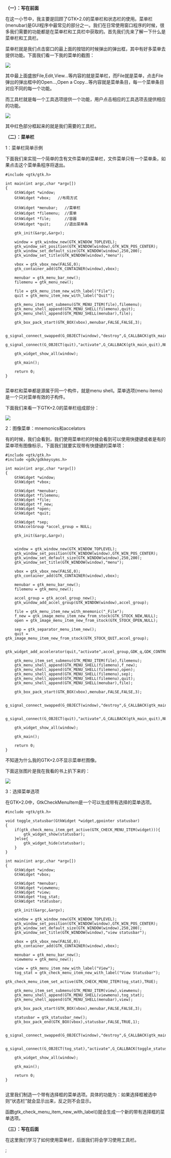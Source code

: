 **（一）：写在前面**

在这一小节中，我主要是回顾了GTK+2.0的菜单栏和状态栏的使用。菜单栏(menubar)是GUI程序中最常见的部分之一。我们在日常使用窗口程序的时候，很多我们需要的功能都是在菜单栏和工具栏中获取的。首先我们先来了解一下什么是菜单栏和工具栏。

菜单栏就是我们点击窗口的最上面的按钮的时候弹出的弹出框，其中有好多菜单去提供功能。下面我们看一下我的菜单的截图：

![](menubar.png)

其中最上面盛放File,Edit,View...等内容的就是菜单栏，而File就是菜单，点击File弹出的弹出框中的Open...,Open a Copy...等内容就是菜单条目，每一个菜单条目对应不同的每一个功能。

而工具栏就是每一个工具选项提供一个功能，用户点击相应的工具选项去提供相应的功能。

![](statusbar.png)

其中红色部分框起来的就是我们需要的工具栏。

**（二）：菜单栏**

1：菜单栏简单示例

下面我们来实现一个简单的含有文件菜单的菜单栏，文件菜单只有一个菜单条，如果点击这个菜单条程序将退出。

```
#include <gtk/gtk.h>

int main(int argc,char *argv[])
{
    GtkWidget *window;
    GtkWidget *vbox;   //布局方式

    GtkWidget *menubar;   //菜单栏
    GtkWidget *filemenu;  //菜单
    GtkWidget *file;      //容器
    GtkWidget *quit;      //退出菜单条

    gtk_init(&argc,&argv);

    window = gtk_window_new(GTK_WINDOW_TOPLEVEL);
    gtk_window_set_position(GTK_WINDOW(window),GTK_WIN_POS_CENTER);
    gtk_window_set_default_size(GTK_WINDOW(window),250,200);
    gtk_window_set_title(GTK_WINDOW(window),"menu");

    vbox = gtk_vbox_new(FALSE,0);
    gtk_container_add(GTK_CONTAINER(window),vbox);

    menubar = gtk_menu_bar_new();
    filemenu = gtk_menu_new();

    file = gtk_menu_item_new_with_label("File");
    quit = gtk_menu_item_new_with_label("Quit");

    gtk_menu_item_set_submenu(GTK_MENU_ITEM(file),filemenu);
    gtk_menu_shell_append(GTK_MENU_SHELL(filemenu),quit);
    gtk_menu_shell_append(GTK_MENU_SHELL(menubar),file);

    gtk_box_pack_start(GTK_BOX(vbox),menubar,FALSE,FALSE,3);

    g_signal_connect_swapped(G_OBJECT(window),"destroy",G_CALLBACK(gtk_main_quit),NULL);
    g_signal_connect(G_OBJECT(quit),"activate",G_CALLBACK(gtk_main_quit),NULL);

    gtk_widget_show_all(window);

    gtk_main();

    return 0;
}


```

菜单栏和菜单都是源属于同一个构件，就是menu shell。菜单选项(menu items)是一个只对菜单有效的子构件。

下面我们来看一下GTK+2.0的菜单栏组成部分：

![](com.png)

2：图像菜单：mnemonics和accelators

有的时候，我们会看到，我们使用菜单栏的时候会看到可以使用快捷键或者是有的菜单项有图像标示，下面我们就要实现带有快捷键的菜单项：

```
#include <gtk/gtk.h>
#include <gdk/gdkkeysyms.h>

int main(int argc,char *argv[])
{
    GtkWidget *window;
    GtkWidget *vbox;

    GtkWidget *menubar;
    GtkWidget *filemenu;
    GtkWidget *file;
    GtkWidget *f_new;
    GtkWidget *open;
    GtkWidget *quit;

    GtkWidget *sep;
    GtkAccelGroup *accel_group = NULL;

    gtk_init(&argc,&argv);


    window = gtk_window_new(GTK_WINDOW_TOPLEVEL);
    gtk_window_set_position(GTK_WINDOW(window),GTK_WIN_POS_CENTER);
    gtk_window_set_default_size(GTK_WINDOW(window),250,200);
    gtk_window_set_title(GTK_WINDOW(window),"menu");

    vbox = gtk_vbox_new(FALSE,0);
    gtk_container_add(GTK_CONTAINER(window),vbox);

    menubar = gtk_menu_bar_new();
    filemenu = gtk_menu_new();

    accel_group = gtk_accel_group_new();
    gtk_window_add_accel_group(GTK_WINDOW(window),accel_group);

    file = gtk_menu_item_new_with_mnemonic("_File");
    f_new = gtk_image_menu_item_new_from_stock(GTK_STOCK_NEW,NULL);
    open = gtk_image_menu_item_new_from_stock(GTK_STOCK_OPEN,NULL);

    sep = gtk_separator_menu_item_new();
    quit = gtk_image_menu_item_new_from_stock(GTK_STOCK_QUIT,accel_group);

    gtk_widget_add_accelerator(quit,"activate",accel_group,GDK_q,GDK_CONTROL_MASK,GTK_ACCEL_VISIBLE);

    gtk_menu_item_set_submenu(GTK_MENU_ITEM(file),filemenu);
    gtk_menu_shell_append(GTK_MENU_SHELL(filemenu),f_new);
    gtk_menu_shell_append(GTK_MENU_SHELL(filemenu),open);
    gtk_menu_shell_append(GTK_MENU_SHELL(filemenu),sep);
    gtk_menu_shell_append(GTK_MENU_SHELL(filemenu),quit);
    gtk_menu_shell_append(GTK_MENU_SHELL(menubar),file);

    gtk_box_pack_start(GTK_BOX(vbox),menubar,FALSE,FALSE,3);

    g_signal_connect_swapped(G_OBJECT(window),"destroy",G_CALLBACK(gtk_main_quit),NULL);

    g_signal_connect(G_OBJECT(quit),"activate",G_CALLBACK(gtk_main_quit),NULL);

    gtk_widget_show_all(window);

    gtk_main();

    return 0;
}

```

不知道为什么我的GTK+2.0不显示菜单栏图像。

下面这张图片是我在我看的书上扒下来的：

![](menu.png)

3：选择菜单选项

在GTK+2.0中，GtkCheckMenuItem是一个可以生成带有选择的菜单选项。

```
#include <gtk/gtk.h>

void toggle_statusbar(GtkWidget *widget,gpointer statusbar)
{
    if(gtk_check_menu_item_get_active(GTK_CHECK_MENU_ITEM(widget))){
        gtk_widget_show(statusbar);
    }else{
        gtk_widget_hide(statusbar);
    }
}

int main(int argc,char *argv[])
{
    GtkWidget *window;
    GtkWidget *vbox;

    GtkWidget *menubar;
    GtkWidget *viewmenu;
    GtkWidget *view;
    GtkWidget *tog_stat;
    GtkWidget *statusbar;

    gtk_init(&argc,&argv);

    window = gtk_window_new(GTK_WINDOW_TOPLEVEL);
    gtk_window_set_position(GTK_WINDOW(window),GTK_WIN_POS_CENTER);
    gtk_window_set_default_size(GTK_WINDOW(window),250,200);
    gtk_window_set_title(GTK_WINDOW(window),"view statusbar");

    vbox = gtk_vbox_new(FALSE,0);
    gtk_container_add(GTK_CONTAINER(window),vbox);

    menubar = gtk_menu_bar_new();
    viewmenu = gtk_menu_new();

    view = gtk_menu_item_new_with_label("View");
    tog_stat = gtk_check_menu_item_new_with_label("View Statusbar");
    gtk_check_menu_item_set_active(GTK_CHECK_MENU_ITEM(tog_stat),TRUE);

    gtk_menu_item_set_submenu(GTK_MENU_ITEM(view),viewmenu);
    gtk_menu_shell_append(GTK_MENU_SHELL(viewmenu),tog_stat);
    gtk_menu_shell_append(GTK_MENU_SHELL(menubar),view);

    gtk_box_pack_start(GTK_BOX(vbox),menubar,FALSE,FALSE,3);

    statusbar = gtk_statusbar_new();
    gtk_box_pack_end(GTK_BOX(vbox),statusbar,FALSE,TRUE,1);

    g_signal_connect_swapped(G_OBJECT(window),"destroy",G_CALLBACK(gtk_main_quit),NULL);

    g_signal_connect(G_OBJECT(tog_stat),"activate",G_CALLBACK(toggle_statusbar),statusbar);

    gtk_widget_show_all(window);

    gtk_main();

    return 0;
}


```
这里我们制造一个带有选择框的菜单选项。具体的功能为：如果选择框被选中则“状态栏”就会显示出来，反之则不会显示。

函数gtk_check_menu_item_new_with_label()就会生成一个新的带有选择框的菜单选项。

**（三）：写在后面**

在这里我们学习了如何使用菜单栏，后面我们将会学习使用工具栏。

































;










